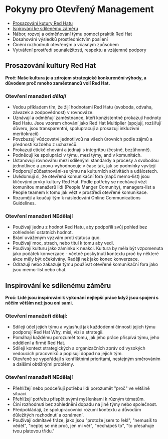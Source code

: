 # Pokyny pro Otevřený Management

- [Prosazování kutury Red Hatu](#prosazování-kultury-red-hat)
- [Ispirování ke sdílenému záměru](#inspirování-ke-sdílenému-záměru)
- Nábor, rozvoj a odměňování týmu pomocí praktik Red Hat
- Dosahování výsledků prostřednictvím posílení
- Činění rozhodnutí otevřeným a včasným způsobem
- Vytváření prostředí sounáležitosti, respektu a vzájemné podpory


## Prosazování kultury Red Hat

**Proč: Naše kultura je a zdrojem strategické konkurenční výhody, a důvodem proč mnoho zaměstnanců volí Red Hat.**

### Otevření manažeri *dělají*

- Vedou příkladem tím, že žijí hodnotami Red Hatu (svoboda, odvaha, závazek a zodpovědnost) v rovnováze.
- Uznávají a odměňují zaměstnance, kteří konzistentně prokazují hodnoty Red Hatu. Jsou vzorem chování jako Red Hat Multiplier (spojují, rozšiřují důveru, jsou transparentní, spolupracují a prosazují inkluzivní meritokracii)
- Povzbuzují vůdcovství jednotlivců na všech úrovních podle zájmů a předností každého z uchazečů.
- Prokazují etické chování a jednají s integritou (čestně, bezůhonně).
- Podněcují ke spolupráci v týmu, mezi týmy, and v komunitách.
- Ustanovují rovnováhu mezi sdílenými standardy a procesy a svobodou jednotlivce a znovu-vyhodnocuje v čase tak, jak se podmínky vyvíjejí
- Podporují zůčastnování-se týmu na kulturních aktivitách a událostech.
- Uvědomují si, že otevřená komunikační fora (napč memo-list) jsou klíčovými prvky kultury Red Hat. Podle potřeby se nechávají vézt komunitou manažerů lidí (People Manger Comunity), managers-list a People teamem k tomu jak vézt v prostředí otevřené komunikace.
- Rozumějí a koučují tým k následování Online Communications Guidelines.


### Otevření manažeri NEdělají

 - Používají jednu z hodnot Red Hatu, aby podpořili svůj pohled bez zohlednění ostatních hodnot.
 - Brání uváženým výzvám proti statusu quo.
 - Používají moc, strach, nebo titul k tomu aby vedl.
 - Používají kulturu jako záminku k neakci. Kultura by měla být vzpomenuta jako počátek
   konverzace - včetně poskytnutí kontextu proč by některé akce měly být očekávány. 
   Raději než jako konec konverzace.
 - Odrazují nebo zakazuje týmu používat otevřené komunikační fora jako jsou memo-list nebo chat.


## Inspirování ke sdílenému záměru

**Proč: Lidé jsou inspirováni k vykonání nejlepší práce když jsou spojeni s něčím větším než jsou oni sami.**

### Otevření manažeři dělají:

  - Sdílejí účel jejich týmu a vyjasňují jak každodenní činnosti jejich týmu podporují Red Hat Why, misi, vizi a strategii.
  - Pomáhají každému porozumět tomu, jak jeho práce přispívá týmu, jeho oddělení a firmě Red Hat.
  - Sdílejí kontext strategických a organizačních zpráv od vysokých vedoucích pracovníků a popisují dopad na jejich tým.
  - Otevřeně se vypořádají s konfliktními prioritami, nestejným směrováním a dalšími obtížnými problémy.

### Otevření manažeři NEdělají

  - Přehlížejí nebo podceňují potřebu lidí porozumět "proč" ve většině situací.
  - Přehlížejí potřebu přispět svými myšlenkami k různým tématům.
  - Činí rozhodnutí bez zohlednění dopadu na jiné týmy nebo společnost.
  - Předpokládají, že spolupracovníci rozumí kontextu a důvodům důležitých rozhodnutí a oznámení.
  - Používají odmítavé fráze, jako jsou "protože jsem to řekl", "nemusíš to vědět",
    "neptej se mě proč, jen mi věř", "nechápeš to", "to přesahuje tvou platovou třídu."